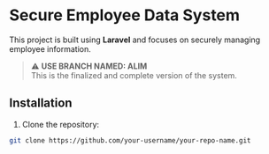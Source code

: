 # Secure Employee Data System

This project is built using **Laravel** and focuses on securely managing employee information.

> ⚠️ **USE BRANCH NAMED: ALIM**  
> This is the finalized and complete version of the system.

## Installation

1. Clone the repository:
```bash
git clone https://github.com/your-username/your-repo-name.git
